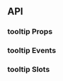## API

### tooltip Props

<field-table :data="tooltipProps"/>

### tooltip Events

<field-table :data="tooltipEvents" type="emits"/>

### tooltip Slots

<field-table :data="tooltipSlots" type="slots"/>

<script setup>
import { ref } from 'vue';

const tooltipProps = ref([
  {
    name: 'popup-visible (v-model)',
    desc: '文字气泡是否可见',
    type: 'boolean',
    value: '-',
  },
  {
    name: 'default-popup-visible',
    desc: '文字气泡默认是否可见（非受控模式）',
    type: 'boolean',
    value: 'false',
  },
  {
    name: 'content',
    desc: '文字气泡内容',
    type: 'string',
    value: '-',
  },
  {
    name: 'position',
    desc: '弹出位置',
    type: "'top' | 'tl' | 'tr' | 'bottom' | 'bl' | 'br' | 'left' | 'lt' | 'lb' | 'right' | 'rt' | 'rb'",
    value: "'top'",
  },
  {
    name: 'mini',
    desc: '是否展示为迷你尺寸',
    type: 'boolean',
    value: 'false',
  },
  {
    name: 'background-color',
    desc: '弹出框的背景颜色',
    type: 'string',
    value: '-',
  },
  {
    name: 'content-class',
    desc: '弹出框内容的类名',
    type: 'ClassName',
    value: '-',
  },
  {
    name: 'content-style',
    desc: '弹出框内容的样式',
    type: 'CSSProperties',
    value: '-',
  },
  {
    name: 'arrow-class',
    desc: '弹出框箭头的类名',
    type: 'ClassName',
    value: '-',
  },
  {
    name: 'arrow-style',
    desc: '弹出框箭头的样式',
    type: 'CSSProperties',
    value: '-',
  },
  {
    name: 'popup-container',
    desc: '弹出框的挂载容器',
    type: 'string | HTMLElement',
    value: '-',
  },
  {
    name: 'trigger-props',
    desc: 'trigger的属性',
    type: 'TriggerProps',
    value: '-',
  },
]);

const tooltipEvents = ref([
  {
    name: 'popup-visible-change',
    desc: '文字气泡显示状态改变时触发',
    type: 'visible: boolean',
    value: '-',
  },
]);

const tooltipSlots = ref([
  {
    name: 'content',
    desc: '内容',
    type: '-',
    value: '-',
  },
]);
</script>
